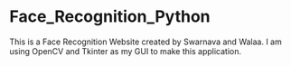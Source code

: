 # Face_Recognition_Python
This is a Face Recognition Website created by Swarnava and Walaa.
I am using OpenCV and Tkinter as my GUI to make this application.
